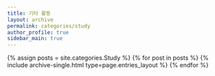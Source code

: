 ```yaml
---
title: 기타 활동
layout: archive
permalink: categories/study
author_profile: true
sidebar_main: true
---
```


{% assign posts = site.categories.Study %}
{% for post in posts %} {% include archive-single.html type=page.entries_layout %} {% endfor %}